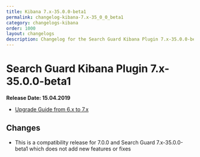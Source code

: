 ```yaml
---
title: Kibana 7.x-35.0.0-beta1
permalink: changelog-kibana-7.x-35_0_0_beta1
category: changelogs-kibana
order: 1000
layout: changelogs
description: Changelog for the Search Guard Kibana Plugin 7.x-35.0.0-beta1
---
```


<!---
Copyright 2020 floragunn GmbH
-->

# Search Guard Kibana Plugin 7.x-35.0.0-beta1

**Release Date: 15.04.2019**

* [Upgrade Guide from 6.x to 7.x](../_docs_installation/installation_upgrading_6_7.md)

## Changes

* This is a compatibility release for 7.0.0 and Search Guard 7.x-35.0.0-beta1 which does not add new features or fixes

